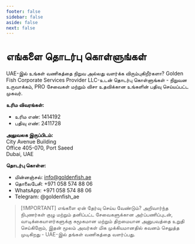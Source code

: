 ```yaml
---
footer: false
sidebar: false
aside: false
next: false
---
```


<!-- <p>
  <img src="/img/Logo.avif" alt="லோகோ" width="100" height="100" style="margin-left: 50%;">
</p> -->

# எங்களை தொடர்பு கொள்ளுங்கள்

UAE-இல் உங்கள் வணிகத்தை நிறுவ அல்லது வளர்க்க விரும்புகிறீர்களா? Golden Fish Corporate Services Provider LLC-உடன் தொடர்பு கொள்ளுங்கள் - நிறுவன உருவாக்கம், PRO சேவைகள் மற்றும் விசா உதவிக்கான உங்களின் பதிவு செய்யப்பட்ட முகவர்.

**உரிம விவரங்கள்:**

- உரிம எண்: 1414192
- பதிவு எண்: 2411728

**அலுவலக இருப்பிடம்:**  
City Avenue Building  
Office 405-070, Port Saeed  
Dubai, UAE

**தொடர்பு கொள்ள:**

- மின்னஞ்சல்: info@goldenfish.ae
- தொலைபேசி: +971 058 574 88 06
- WhatsApp: +971 058 574 88 06
- Telegram: @goldenfish_ae

<!-- WhatsApp us at [+971 058 574 88 06](https://wa.me/message/KDLD4FZVW7EUC1)
Telegram us at [@goldenfish_ae](https://t.me/goldenfish_ae) -->

> [!IMPORTANT] எங்களை ஏன் தேர்வு செய்ய வேண்டும்?
> அறிவார்ந்த நிபுணர்கள் குழு மற்றும் தனிப்பட்ட சேவைகளுக்கான அர்ப்பணிப்புடன், வாடிக்கையாளர்களுக்கு சுமூகமான மற்றும் திறமையான அனுபவத்தை உறுதி செய்கிறோம், இதன் மூலம் அவர்கள் மிக முக்கியமானதில் கவனம் செலுத்த முடிகிறது - UAE-இல் தங்கள் வணிகத்தை வளர்ப்பது.

<ContactFormModal 
  formName="தொடர்பு கொள்ளுங்கள்" 
  buttonText="எங்களுக்கு செய்தி அனுப்புங்கள்" 
  formStyle="display: block; margin: 2rem auto;"
  categoryLabel="தேவையான ஆதரவு நிலை: *" 
  categoryPlaceholderText="உங்கள் ஆதரவு நிலையைத் தேர்வு செய்யவும்"
  messageLabel="நாங்கள் எவ்வாறு உதவ முடியும்? (பரிந்துரைக்கப்படுகிறது)"
  messagePlaceholderText="உங்கள் தேவைகளுக்கு சிறந்த தீர்வை தயாரிக்க உதவ உங்கள் விசாரணை விவரங்களைப் பகிரவும்"
  :services="[
  'அடிப்படை — ஆரம்ப ஆலோசனை மற்றும் வழிகாட்டுதல் மட்டும்',
  'நிலையான — முழுமையான ஆவணப்படுத்துதல் மற்றும் செயல்முறை மேலாண்மை',
  'விரிவான — உங்கள் பக்கத்திலிருந்து குறைந்தபட்ச ஈடுபாட்டுடன் முழு சேவை தீர்வு',
  'தனிப்பயன் — சிக்கலான தேவைகள் அல்லது தனித்துவமான வணிக நிலைமை',
  ]"
/>